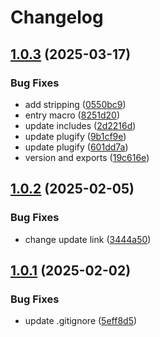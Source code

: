 # Changelog

## [1.0.3](https://github.com/untrustedmodders/dynhook/compare/v1.0.2...v1.0.3) (2025-03-17)


### Bug Fixes

* add stripping ([0550bc9](https://github.com/untrustedmodders/dynhook/commit/0550bc9ee4eab0e118ac3a95bf62a7b864d6de0c))
* entry macro ([8251d20](https://github.com/untrustedmodders/dynhook/commit/8251d2020bf892475cd82623b8bb37c0dbbc596e))
* update includes ([2d2216d](https://github.com/untrustedmodders/dynhook/commit/2d2216d52eea003fd81fb763e13225b7b8bbebf9))
* update plugify ([9b1cf9e](https://github.com/untrustedmodders/dynhook/commit/9b1cf9eb34b97621192d8c6332b43b7cb68ab886))
* update plugify ([601dd7a](https://github.com/untrustedmodders/dynhook/commit/601dd7ab5ae3dd9f4fc7548c8c778cd519277c3f))
* version and exports ([19c616e](https://github.com/untrustedmodders/dynhook/commit/19c616e71ba987d7ce8628c80af0eeb015cfe08e))

## [1.0.2](https://github.com/untrustedmodders/dynhook/compare/v1.0.1...v1.0.2) (2025-02-05)


### Bug Fixes

* change update link ([3444a50](https://github.com/untrustedmodders/dynhook/commit/3444a503a5f99bf84bfbf4efaa3f1f37f88c7cda))

## [1.0.1](https://github.com/untrustedmodders/dynhook/compare/v1.0.0...v1.0.1) (2025-02-02)


### Bug Fixes

* update .gitignore ([5eff8d5](https://github.com/untrustedmodders/dynhook/commit/5eff8d565c23b1a0be9c1122c1c6a7d7ea4e12d3))
